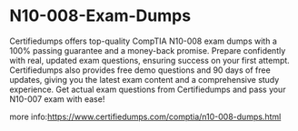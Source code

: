 # N10-008-Exam-Dumps
Certifiedumps offers top-quality CompTIA N10-008 exam dumps with a 100% passing guarantee and a money-back promise. Prepare confidently with real, updated exam questions, ensuring success on your first attempt. Certifiedumps also provides free demo questions and 90 days of free updates, giving you the latest exam content and a comprehensive study experience. Get actual exam questions from Certifiedumps and pass your N10-007 exam with ease!

more info:https://www.certifiedumps.com/comptia/n10-008-dumps.html
